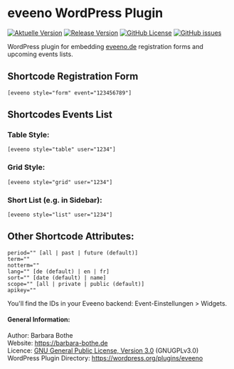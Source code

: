 # eveeno WordPress Plugin

[![Aktuelle Version](https://img.shields.io/github/package-json/v/cassandre/eveeno-wp/master?label=Version)](https://github.com/cassandre/eveeno-wp)
[![Release Version](https://img.shields.io/github/v/release/cassandre/eveeno-wp?label=Release+Version)](https://github.com/cassandre/eveeno-wp/releases/)
[![GitHub License](https://img.shields.io/github/license/cassandre/eveeno-wp)](https://github.com/cassandre/eveeno-wp)
[![GitHub issues](https://img.shields.io/github/issues/cassandre/eveeno-wp)](https://github.com/cassandre/eveeno-wp/issues)

WordPress plugin for embedding <a href="https://eveeno.com">eveeno.de</a> registration forms and upcoming events lists.

## Shortcode Registration Form
```
[eveeno style="form" event="123456789"]
```
## Shortcodes Events List
### Table Style:
```
[eveeno style="table" user="1234"]
```
### Grid Style:
```
[eveeno style="grid" user="1234"]
```
### Short List (e.g. in Sidebar):
```
[eveeno style="list" user="1234"]
```
## Other Shortcode Attributes:
```
period="" [all | past | future (default)]
term=""
notterm=""
lang="" [de (default) | en | fr]
sort="" [date (default) | name]
scope="" [all | private | public (default)]
apikey=""
```

You'll find the IDs in your Eveeno backend:  Event-Einstellungen > Widgets.

#### General Information: ####
Author: Barbara Bothe<br>
Website: <a href="https://barbara-bothe.de">https://barbara-bothe.de</a><br>
Licence: <a href="https://www.gnu.org/licenses/gpl">GNU General Public License, Version 3.0</a> (GNUGPLv3.0)<br>
WordPress Plugin Directory: <a href="https://wordpress.org/plugins/eveeno">https://wordpress.org/plugins/eveeno</a>